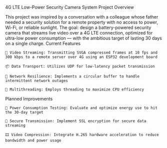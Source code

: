 4G LTE Low-Power Security Camera System
Project Overview

This project was inspired by a conversation with a colleague whose father needed a security solution for a remote property with no access to power, Wi-Fi, or reliable sunlight. The goal: design a battery-powered security camera that streams live video over a 4G LTE connection, optimized for ultra-low power consumption — with the ambitious target of lasting 30 days on a single charge.
Current Features

    📡 Video Streaming: Transmitting SVGA compressed frames at 10 fps and 300 kbps to a remote server over 4G using an ESP32 development board

    📦 Data Transport: Utilizes UDP for low-latency packet transmission

    🔁 Network Resilience: Implements a circular buffer to handle intermittent network outages

    🧵 Multithreading: Employs threading to maximize CPU efficiency

Planned Improvements

    🔋 Power Consumption Testing: Evaluate and optimize energy use to hit the 30-day target

    🔐 Secure Transmission: Implement SSL encryption for secure data streaming

    🎞 Video Compression: Integrate H.265 hardware acceleration to reduce bandwidth and power usage
